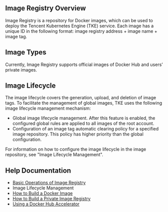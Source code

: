 ## Image Registry Overview
Image Registry is a repository for Docker images, which can be used to deploy the Tencent Kubernetes Engine (TKE) service. Each image has a unique ID in the following format: image registry address + image name + image tag.

## Image Types
Currently, Image Registry supports official images of Docker Hub and users’ private images.

## Image Lifecycle

The image lifecycle covers the generation, upload, and deletion of image tags. To facilitate the management of global images, TKE uses the following image lifecycle management mechanism:
- Global image lifecycle management. After this feature is enabled, the configured global rules are applied to all images of the root account.
- Configuration of an image tag automatic clearing policy for a specified image repository. This policy has higher priority than the global configuration.

For information on how to configure the image lifecycle in the image repository, see "Image Lifecycle Management".


## Help Documentation
- [Basic Operations of Image Registry](https://intl.cloud.tencent.com/document/product/457/9117)
- Image Lifecycle Management
- [How to Build a Docker Image](https://intl.cloud.tencent.com/document/product/457/9115)
- [How to Build a Private Image Registry](https://intl.cloud.tencent.com/document/product/457/9114)
- [Using a Docker Hub Accelerator](https://intl.cloud.tencent.com/document/product/457/9113)
